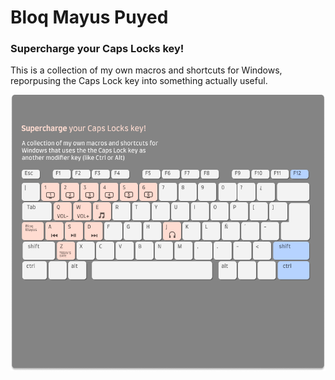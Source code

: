 # Bloq Mayus Puyed

### Supercharge your Caps Locks key!

This is a collection of my own macros and shortcuts for Windows, reporpusing the Caps Lock key into something actually useful.


![Cover](/keyboard.png?raw=true "Cover Image")

